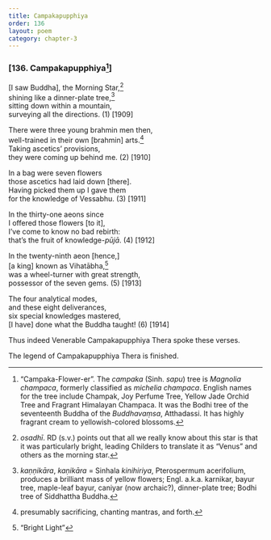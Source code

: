 ```yaml
---
title: Campakapupphiya
order: 136
layout: poem
category: chapter-3
---
```


### \[136. Campakapupphiya[^1]\]

\[I saw Buddha\], the Morning Star,[^2]  
shining like a dinner-plate tree,[^3]  
sitting down within a mountain,  
surveying all the directions. (1) \[1909\]

There were three young brahmin men then,  
well-trained in their own \[brahmin\] arts.[^4]  
Taking ascetics’ provisions,  
they were coming up behind me. (2) \[1910\]

In a bag were seven flowers  
those ascetics had laid down \[there\].  
Having picked them up I gave them  
for the knowledge of Vessabhu. (3) \[1911\]

In the thirty-one aeons since  
I offered those flowers \[to it\],  
I’ve come to know no bad rebirth:  
that’s the fruit of knowledge-*pūjā*. (4) \[1912\]

In the twenty-ninth aeon \[hence,\]  
\[a king\] known as Vihatābha,[^5]  
was a wheel-turner with great strength,  
possessor of the seven gems. (5) \[1913\]

The four analytical modes,  
and these eight deliverances,  
six special knowledges mastered,  
\[I have\] done what the Buddha taught! (6) \[1914\]

Thus indeed Venerable Campakapupphiya Thera spoke these verses.

The legend of Campakapupphiya Thera is finished.

[^1]: “Campaka-Flower-er”. The *campaka* (Sinh. *sapu*) tree is *Magnolia champaca*, formerly classified as *michelia champaca*. English names for the tree include Champak, Joy Perfume Tree, Yellow Jade Orchid Tree and Fragrant Himalayan Champaca. It was the Bodhi tree of the seventeenth Buddha of the *Buddhavaṃsa*, Atthadassi. It has highly fragrant cream to yellowish-colored blossoms.

[^2]: *osadhī*. RD (s.v.) points out that all we really know about this star is that it was particularly bright, leading Childers to translate it as “Venus” and others as the morning star.

[^3]: *kaṇṇikāra*, *kaṇikāra* = Sinhala *kinihiriya*, Pterospermum acerifolium, produces a brilliant mass of yellow flowers; Engl. a.k.a. karnikar, bayur tree, maple-leaf bayur, caniyar (now archaic?), dinner-plate tree; Bodhi tree of Siddhattha Buddha.

[^4]: presumably sacrificing, chanting mantras, and forth.

[^5]: “Bright Light”
